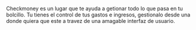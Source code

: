 Checkmoney es un lugar que te ayuda a getionar todo lo que pasa en tu bolcillo. Tu tienes el control de tus gastos e ingresos, gestionalo desde una donde quiera que este a travez de una amagable interfaz de usuario.
